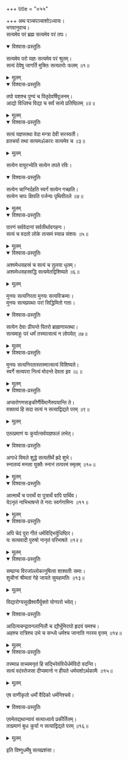 +++
title = "०५५"

+++
अथ पञ्चपञ्चाशोऽध्यायः।  
भगवानुवाच।  
सत्यमेव परं ब्रह्म सत्यमेव परं तपः।  

<details open><summary>विश्वास-प्रस्तुतिः</summary>

सत्यमेव परो यज्ञः सत्यमेव परं श्रुतम्।  
सत्यं देवेषु जागर्ति मुक्तिः सत्यतरोः फलम् ॥१॥
</details>

<details><summary>मूलम्</summary>

सत्यमेव परो यज्ञः सत्यमेव परं श्रुतम्।  
सत्यं देवेषु जागर्ति मुक्तिः सत्यतरोः फलम् ॥१॥
</details>


<details open><summary>विश्वास-प्रस्तुतिः</summary>

तपो यशश्च पुण्यं च पितृदेवर्षिपूजनम्।  
आद्यो विधिश्च विद्या च सर्वं सत्ये प्रतिष्ठितम् ॥२॥
</details>

<details><summary>मूलम्</summary>

तपो यशश्च पुण्यं च पितृदेवर्षिपूजनम्।  
आद्यो विधिश्च विद्या च सर्वं सत्ये प्रतिष्ठितम् ॥२॥
</details>


<details open><summary>विश्वास-प्रस्तुतिः</summary>

सत्यं यज्ञस्तथा वेदा मन्त्रा देवी सरस्वती।  
व्रतचर्या तथा सत्यमॐकारः सत्यमेव च ॥३॥
</details>

<details><summary>मूलम्</summary>

सत्यं यज्ञस्तथा वेदा मन्त्रा देवी सरस्वती।  
व्रतचर्या तथा सत्यमॐकारः सत्यमेव च ॥३॥
</details>

सत्येन वायुरभ्येति सत्येन तपते रविः।  

<details open><summary>विश्वास-प्रस्तुतिः</summary>

सत्येन चाग्निर्दहति स्वर्गं सत्येन गच्छति।  
सत्येन चापः क्षिपति पर्जन्यः पृथिवीतले ॥४॥
</details>

<details><summary>मूलम्</summary>

सत्येन चाग्निर्दहति स्वर्गं सत्येन गच्छति।  
सत्येन चापः क्षिपति पर्जन्यः पृथिवीतले ॥४॥
</details>


<details open><summary>विश्वास-प्रस्तुतिः</summary>

पारणं सर्ववेदानां सर्वतीर्थावगहनः।  
सत्यं च वदतो लोके तत्समं स्यान्न संशयः ॥५॥
</details>

<details><summary>मूलम्</summary>

पारणं सर्ववेदानां सर्वतीर्थावगहनः।  
सत्यं च वदतो लोके तत्समं स्यान्न संशयः ॥५॥
</details>


<details open><summary>विश्वास-प्रस्तुतिः</summary>

अश्वमेधसहस्रं च सत्यं च तुलया धृतम्।  
अश्वमेधसहस्राद्धि सत्यमेतद्विशिष्यते ॥६॥
</details>

<details><summary>मूलम्</summary>

अश्वमेधसहस्रं च सत्यं च तुलया धृतम्।  
अश्वमेधसहस्राद्धि सत्यमेतद्विशिष्यते ॥६॥
</details>

मुनयः सत्यनिरता मुनयः सत्यविक्रमाः।  
मुनयः सत्यप्रपथाः परां सिद्धिमितो गताः।  

<details open><summary>विश्वास-प्रस्तुतिः</summary>

सत्येन देवाः प्रीयन्ते पितरो ब्राह्मणास्तथा।  
सत्यमाहुः परं धर्मं तस्मात्सत्यं न लोपयेत् ॥७॥
</details>

<details><summary>मूलम्</summary>

सत्येन देवाः प्रीयन्ते पितरो ब्राह्मणास्तथा।  
सत्यमाहुः परं धर्मं तस्मात्सत्यं न लोपयेत् ॥७॥
</details>


<details open><summary>विश्वास-प्रस्तुतिः</summary>

मुनयः सत्यनिरतास्तस्मात्सत्यं विशिष्यते।  
स्वर्गे सत्यपरा नित्यं मोदन्ते देवता इव ॥८॥
</details>

<details><summary>मूलम्</summary>

मुनयः सत्यनिरतास्तस्मात्सत्यं विशिष्यते।  
स्वर्गे सत्यपरा नित्यं मोदन्ते देवता इव ॥८॥
</details>


<details open><summary>विश्वास-प्रस्तुतिः</summary>

अप्सरोगणसङ्कीर्णैर्विमानैरुपयान्ति ते।  
वक्तव्यं हि सदा सत्यं न सत्याद्विद्यते परम् ॥९॥
</details>

<details><summary>मूलम्</summary>

अप्सरोगणसङ्कीर्णैर्विमानैरुपयान्ति ते।  
वक्तव्यं हि सदा सत्यं न सत्याद्विद्यते परम् ॥९॥
</details>

एतत्प्रमाणं यः कुर्यात्सर्वयज्ञफलं लभेत्।  

<details open><summary>विश्वास-प्रस्तुतिः</summary>

अगाधे विमले शुद्धे सत्यतीर्थे ह्रदे शुभे।  
स्नातव्यं मनसा युक्तैः स्नानं तत्परमं स्मृतम् ॥१०॥
</details>

<details><summary>मूलम्</summary>

अगाधे विमले शुद्धे सत्यतीर्थे ह्रदे शुभे।  
स्नातव्यं मनसा युक्तैः स्नानं तत्परमं स्मृतम् ॥१०॥
</details>


<details open><summary>विश्वास-प्रस्तुतिः</summary>

आत्मार्थे च परार्थे वा पुत्रार्थे वापि पार्थिव।  
येऽनृतं नाभिभाषन्ते ते नराः स्वर्गगामिनः ॥११॥
</details>

<details><summary>मूलम्</summary>

आत्मार्थे च परार्थे वा पुत्रार्थे वापि पार्थिव।  
येऽनृतं नाभिभाषन्ते ते नराः स्वर्गगामिनः ॥११॥
</details>


<details open><summary>विश्वास-प्रस्तुतिः</summary>

अपि चेदं पुरा गीतं धर्मविद्भिर्युधिष्ठिर।  
यः सत्यवादी पुरुषो नानृतं परिभाषते ॥१२॥
</details>

<details><summary>मूलम्</summary>

अपि चेदं पुरा गीतं धर्मविद्भिर्युधिष्ठिर।  
यः सत्यवादी पुरुषो नानृतं परिभाषते ॥१२॥
</details>


<details open><summary>विश्वास-प्रस्तुतिः</summary>

सम्प्राप्य विरजांल्लोकानुषित्वा शाश्वतीः समाः।  
शुचीनां श्रीमतां गेहे जायते सुमहामतिः ॥१३॥
</details>

<details><summary>मूलम्</summary>

सम्प्राप्य विरजांल्लोकानुषित्वा शाश्वतीः समाः।  
शुचीनां श्रीमतां गेहे जायते सुमहामतिः ॥१३॥
</details>

विद्यारोग्यसुखैश्वर्यैर्युक्तो योगपरो भवेत्।  

<details open><summary>विश्वास-प्रस्तुतिः</summary>

आदित्यचन्द्रावनलानिलौ च द्यौर्भूमिरापो हृदयं यमश्च।  
अहश्च रात्रिश्च उभे च सन्ध्ये धर्मश्च जानाति नरस्य वृत्तम् ॥१४॥
</details>

<details><summary>मूलम्</summary>

आदित्यचन्द्रावनलानिलौ च द्यौर्भूमिरापो हृदयं यमश्च।  
अहश्च रात्रिश्च उभे च सन्ध्ये धर्मश्च जानाति नरस्य वृत्तम् ॥१४॥
</details>


<details open><summary>विश्वास-प्रस्तुतिः</summary>

तस्मान्न वाच्यमनृतं हि सद्भिरेवंविधैर्धर्मविदो वदन्ति।  
सत्यं वदंस्तेजसा दीप्यमानो न हीयते धर्मयशोऽर्थकामैः ॥१५॥
</details>

<details><summary>मूलम्</summary>

तस्मान्न वाच्यमनृतं हि सद्भिरेवंविधैर्धर्मविदो वदन्ति।  
सत्यं वदंस्तेजसा दीप्यमानो न हीयते धर्मयशोऽर्थकामैः ॥१५॥
</details>

एष वाणीकृतो धर्मो वैदिको धर्मनिश्चये।  

<details open><summary>विश्वास-प्रस्तुतिः</summary>

एवमेतद्यथान्यायं सत्याध्याये प्रकीर्तितम्।  
तत्प्रमाणं बुधः कुर्या न सत्याद्विद्यते परम् ॥१६॥
</details>

<details><summary>मूलम्</summary>

एवमेतद्यथान्यायं सत्याध्याये प्रकीर्तितम्।  
तत्प्रमाणं बुधः कुर्या न सत्याद्विद्यते परम् ॥१६॥
</details>

इति विष्णुधर्मेषु सत्यप्रशंसा।  

